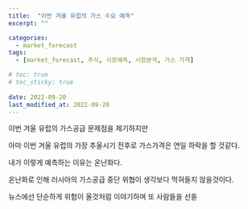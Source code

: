 ```yaml
---
title:  "이번 겨울 유럽의 가스 수요 예측"
excerpt: ""

categories:
  - market_forecast
tags:
  - [market_forecast, 주식, 시장예측, 시장분석, 가스 가격]

# toc: true
# toc_sticky: true
 
date: 2022-09-20
last_modified_at: 2022-09-20
---
```


이번 겨울 유럽의 가스공급 문제점을 제기하지만

아마 이번 겨울 유럽의 가장 추울시기 전후로 가스가격은 연일 하락을 할 것같다.

내가 이렇게 예측하는 이유는 온난화다.

온난화로 인해 러시아의 가스공급 중단 위협이 생각보다 먹혀들지 않을것이다.

뉴스에선 단순하게 위험이 올것처럼 이야기하며 또 사람들을 선돋
